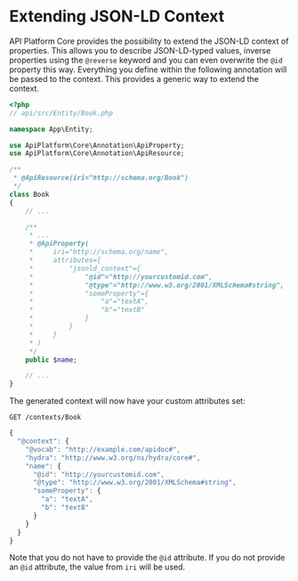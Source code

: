 # Extending JSON-LD Context

API Platform Core provides the possibility to extend the JSON-LD context of properties. This allows you to describe JSON-LD-typed values, inverse properties using the `@reverse` keyword and you can even overwrite the `@id` property this way. Everything you define within the following annotation will be passed to the context. This provides a generic way to extend the context.

```php
<?php
// api/src/Entity/Book.php

namespace App\Entity;

use ApiPlatform\Core\Annotation\ApiProperty;
use ApiPlatform\Core\Annotation\ApiResource;

/**
 * @ApiResource(iri="http://schema.org/Book")
 */
class Book
{
    // ...

    /**
     * ...
     * @ApiProperty(
     *     iri="http://schema.org/name",
     *     attributes={
     *         "jsonld_context"={
     *             "@id"="http://yourcustomid.com",
     *             "@type"="http://www.w3.org/2001/XMLSchema#string",
     *             "someProperty"={
     *                 "a"="textA",
     *                 "b"="textB"
     *             }
     *         }
     *     }
     * )
     */
    public $name;

    // ...
}
```

The generated context will now have your custom attributes set:

`GET /contexts/Book`

```javascript
{
  "@context": {
    "@vocab": "http://example.com/apidoc#",
    "hydra": "http://www.w3.org/ns/hydra/core#",
    "name": {
      "@id": "http://yourcustomid.com",
      "@type": "http://www.w3.org/2001/XMLSchema#string",
      "someProperty": {
        "a": "textA",
        "b": "textB"
      }
    }
  }
}
```

Note that you do not have to provide the `@id` attribute. If you do not provide an `@id` attribute, the value from `iri` will be used.

